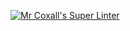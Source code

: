 [![Mr Coxall's Super Linter](https://github.com/ICS4U-Programming-Sarah/Intro-05-Java-Math-Operators/workflows/Mr%20Coxall's%20Super%20Linter/badge.svg)](https://github.com/ICS4U-Programming-Sarah/Intro-05-Java-Math-Operators/actions/)
